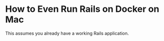 # How to Even Run Rails on Docker on Mac

This assumes you already have a working Rails application.

